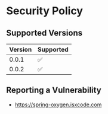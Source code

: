 # Security Policy

## Supported Versions

| Version | Supported          |
| ------- | ------------------ |
| 0.0.1   | :white_check_mark: |
| 0.0.2   | :white_check_mark: |

## Reporting a Vulnerability

- https://spring-oxygen.isxcode.com
